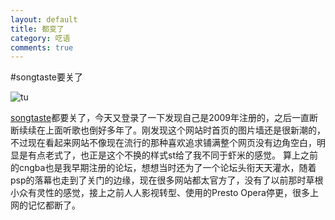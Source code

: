 ```yaml
---
layout: default
title: 都变了
category: 呓语
comments: true
---
```


#songtaste要关了

![tu](http://ww3.sinaimg.cn/bmiddle/6f08f82dgw1eu9ckrkhnij20u30hx0yl.jpg)

[songtaste](http://www.songtaste.com/)都要关了，今天又登录了一下发现自己是2009年注册的，之后一直断断续续在上面听歌也倒好多年了。刚发现这个网站时首页的图片墙还是很新潮的，不过现在看起来网站不像现在流行的那种喜欢追求铺满整个网页没有边角空白，明显是有点老式了，也正是这个不换的样式st给了我不同于虾米的感觉。
算上之前的cngba也是我早期注册的论坛，想想当时还为了一个论坛头衔天天灌水，随着psp的落幕也走到了关门的边缘，现在很多网站都太官方了，没有了以前那时草根小众有灵性的感觉，接上之前人人影视转型、使用的Presto Opera停更，很多上网的记忆都断了。
